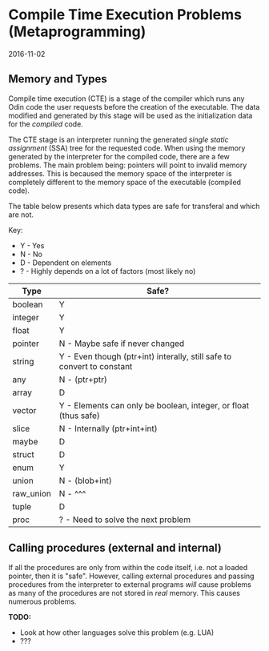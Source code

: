 # Compile Time Execution Problems (Metaprogramming)
2016-11-02

## Memory and Types

Compile time execution (CTE) is a stage of the compiler which runs any Odin code the
user requests before the creation of the executable. The data modified and generated
by this stage will be used as the initialization data for the _compiled_ code.

The CTE stage is an interpreter running the generated _single static assignment_ (SSA)
tree for the requested code. When using the memory generated by the interpreter for the
compiled code, there are a few problems. The main problem being: pointers will point
to invalid memory addresses. This is becaused the memory space of the interpreter is
completely different to the memory space of the executable (compiled code).

The table below presents which data types are safe for transferal and which are not.

Key:

* Y - Yes
* N - No
* D - Dependent on elements
* ? - Highly depends on a lot of factors (most likely no)

| Type      | Safe?                                                                  |
|-----------|------------------------------------------------------------------------|
| boolean   | Y                                                                      |
| integer   | Y                                                                      |
| float     | Y                                                                      |
| pointer   | N - Maybe safe if never changed                                        |
| string    | Y - Even though (ptr+int) interally, still safe to convert to constant |
| any       | N - (ptr+ptr)                                                          |
| array     | D                                                                      |
| vector    | Y - Elements can only be boolean, integer, or float (thus safe)        |
| slice     | N - Internally (ptr+int+int)                                           |
| maybe     | D                                                                      |
| struct    | D                                                                      |
| enum      | Y                                                                      |
| union     | N - (blob+int)                                                         |
| raw_union | N - ^^^                                                                |
| tuple     | D                                                                      |
| proc      | ? - Need to solve the next problem                                     |


## Calling procedures (external and internal)

If all the procedures are only from within the code itself, i.e. not a loaded pointer,
then it is "safe". However, calling external procedures and passing procedures from the
interpreter to external programs _will_ cause problems as many of the procedures are not
stored in _real_ memory. This causes numerous problems.

**TODO:**

* Look at how other languages solve this problem (e.g. LUA)
* ???
